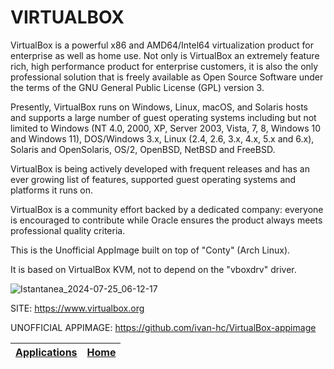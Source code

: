 # VIRTUALBOX

 VirtualBox is a powerful x86 and AMD64/Intel64 virtualization product for 
 enterprise as well as home use. Not only is VirtualBox an extremely feature 
 rich, high performance product for enterprise customers, it is also the only 
 professional solution that is freely available as Open Source Software under 
 the terms of the GNU General Public License (GPL) version 3.
 
 Presently, VirtualBox runs on Windows, Linux, macOS, and Solaris hosts and 
 supports a large number of guest operating systems including but not limited 
 to Windows (NT 4.0, 2000, XP, Server 2003, Vista, 7, 8, Windows 10 and 
 Windows 11), DOS/Windows 3.x, Linux (2.4, 2.6, 3.x, 4.x, 5.x and 6.x), 
 Solaris and OpenSolaris, OS/2, OpenBSD, NetBSD and FreeBSD.
 
 VirtualBox is being actively developed with frequent releases and has an ever 
 growing list of features, supported guest operating systems and platforms it 
 runs on.
 
 VirtualBox is a community effort backed by a dedicated company: everyone is 
 encouraged to contribute while Oracle ensures the product always meets 
 professional quality criteria.
 
 This is the Unofficial AppImage built on top of "Conty" (Arch Linux).
 
 It is based on VirtualBox KVM, not to depend on the "vboxdrv" driver.
 
 ![Istantanea_2024-07-25_06-12-17](https://github.com/user-attachments/assets/232dccb3-658d-4e0a-9d67-3f76b9324f88)

 SITE: https://www.virtualbox.org

 UNOFFICIAL APPIMAGE: https://github.com/ivan-hc/VirtualBox-appimage

 | [Applications](https://portable-linux-apps.github.io/apps.html) | [Home](https://portable-linux-apps.github.io)
 | --- | --- |
